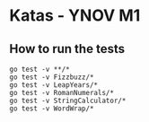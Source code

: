 # Katas - YNOV M1

## How to run the tests

```
go test -v **/*
go test -v Fizzbuzz/*
go test -v LeapYears/*
go test -v RomanNumerals/*
go test -v StringCalculator/*
go test -v WordWrap/*
```
